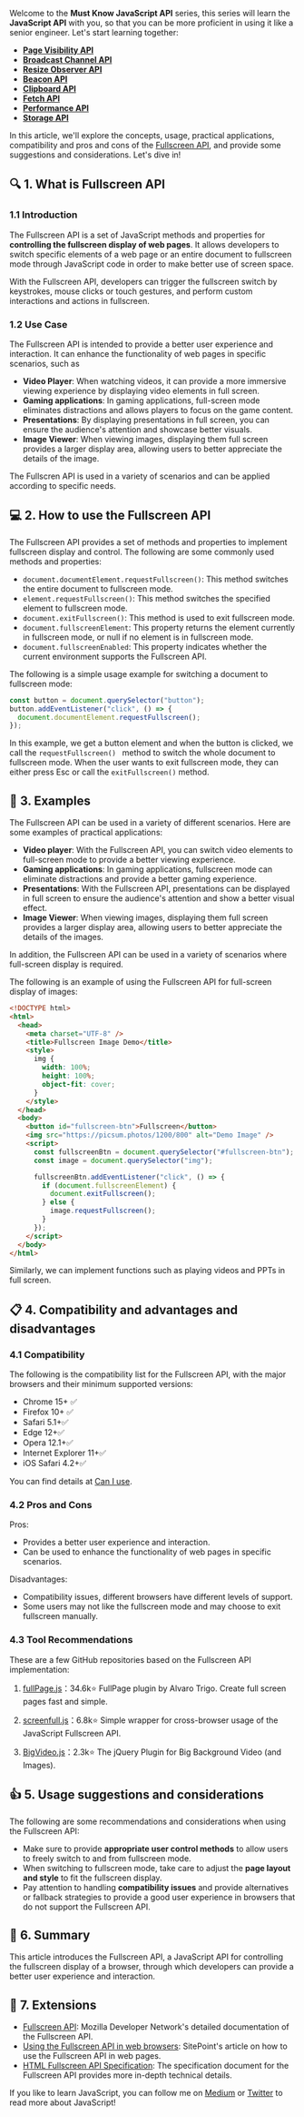 Welcome to the **Must Know JavaScript API** series, this series will learn the **JavaScript API** with you, so that you can be more proficient in using it like a senior engineer. Let's start learning together:

- [**Page Visibility API**](https://javascript.plainenglish.io/must-know-javascript-api-page-visibility-api-9f3e10439842)
- [**Broadcast Channel API**](https://javascript.plainenglish.io/must-know-javascript-api-broadcast-channel-api-f059860f9349)
- [**Resize Observer API**](https://javascript.plainenglish.io/must-know-javascript-api-resize-observer-api-9420aab1a74)
- [**Beacon API**](https://medium.com/javascript-in-plain-english/must-know-javascript-api-beacon-api-4abe0bee29ff)
- [**Clipboard API**](https://javascript.plainenglish.io/must-know-javascript-api-clipboard-api-22ac0861e27b)
- [**Fetch API**](https://javascript.plainenglish.io/must-know-javascript-api-fetch-api-11846c9a3b07)
- [**Performance API**](https://javascript.plainenglish.io/must-know-javascript-api-performance-api-85f7b8306b90)
- [**Storage API**](https://medium.com/javascript-in-plain-english/must-know-javascript-api-storage-api-2141f3066858)

In this article, we'll explore the concepts, usage, practical applications, compatibility and pros and cons of the [Fullscreen API](https://developer.mozilla.org/en-US/docs/Web/API/Fullscreen_API), and provide some suggestions and considerations. Let's dive in!

## 🔍 1. What is Fullscreen API

### 1.1 Introduction

The Fullscreen API is a set of JavaScript methods and properties for **controlling the fullscreen display of web pages**. It allows developers to switch specific elements of a web page or an entire document to fullscreen mode through JavaScript code in order to make better use of screen space.

With the Fullscreen API, developers can trigger the fullscreen switch by keystrokes, mouse clicks or touch gestures, and perform custom interactions and actions in fullscreen.

### 1.2 Use Case

The Fullscreen API is intended to provide a better user experience and interaction. It can enhance the functionality of web pages in specific scenarios, such as

- **Video Player**: When watching videos, it can provide a more immersive viewing experience by displaying video elements in full screen.
- **Gaming applications**: In gaming applications, full-screen mode eliminates distractions and allows players to focus on the game content.
- **Presentations**: By displaying presentations in full screen, you can ensure the audience's attention and showcase better visuals.
- **Image Viewer**: When viewing images, displaying them full screen provides a larger display area, allowing users to better appreciate the details of the image.

The Fullscren API is used in a variety of scenarios and can be applied according to specific needs.

## 💻 2. How to use the Fullscreen API

The Fullscreen API provides a set of methods and properties to implement fullscreen display and control. The following are some commonly used methods and properties:

- `document.documentElement.requestFullscreen()`: This method switches the entire document to fullscreen mode.
- `element.requestFullscreen()`: This method switches the specified element to fullscreen mode.
- `document.exitFullscreen()`: This method is used to exit fullscreen mode.
- `document.fullscreenElement`: This property returns the element currently in fullscreen mode, or null if no element is in fullscreen mode.
- `document.fullscreenEnabled`: This property indicates whether the current environment supports the Fullscreen API.

The following is a simple usage example for switching a document to fullscreen mode:

```javascript
const button = document.querySelector("button");
button.addEventListener("click", () => {
  document.documentElement.requestFullscreen();
});
```

In this example, we get a button element and when the button is clicked, we call the `requestFullscreen() ` method to switch the whole document to fullscreen mode. When the user wants to exit fullscreen mode, they can either press Esc or call the `exitFullscreen()` method.

## 🚀 3. Examples

The Fullscreen API can be used in a variety of different scenarios. Here are some examples of practical applications:

- **Video player**: With the Fullscreen API, you can switch video elements to full-screen mode to provide a better viewing experience.
- **Gaming applications**: In gaming applications, fullscreen mode can eliminate distractions and provide a better gaming experience.
- **Presentations**: With the Fullscreen API, presentations can be displayed in full screen to ensure the audience's attention and show a better visual effect.
- **Image Viewer**: When viewing images, displaying them full screen provides a larger display area, allowing users to better appreciate the details of the images.

In addition, the Fullscreen API can be used in a variety of scenarios where full-screen display is required.

The following is an example of using the Fullscreen API for full-screen display of images:

```html
<!DOCTYPE html>
<html>
  <head>
    <meta charset="UTF-8" />
    <title>Fullscreen Image Demo</title>
    <style>
      img {
        width: 100%;
        height: 100%;
        object-fit: cover;
      }
    </style>
  </head>
  <body>
    <button id="fullscreen-btn">Fullscreen</button>
    <img src="https://picsum.photos/1200/800" alt="Demo Image" />
    <script>
      const fullscreenBtn = document.querySelector("#fullscreen-btn");
      const image = document.querySelector("img");

      fullscreenBtn.addEventListener("click", () => {
        if (document.fullscreenElement) {
          document.exitFullscreen();
        } else {
          image.requestFullscreen();
        }
      });
    </script>
  </body>
</html>
```

Similarly, we can implement functions such as playing videos and PPTs in full screen.

## 📋 4. Compatibility and advantages and disadvantages

### 4.1 Compatibility

The following is the compatibility list for the Fullscreen API, with the major browsers and their minimum supported versions:

- Chrome 15+ ✅
- Firefox 10+ ✅
- Safari 5.1+✅
- Edge 12+✅
- Opera 12.1+✅
- Internet Explorer 11+✅
- iOS Safari 4.2+✅

You can find details at [Can I use](https://caniuse.com/?search=Fullscreen).

### 4.2 Pros and Cons

Pros:

- Provides a better user experience and interaction.
- Can be used to enhance the functionality of web pages in specific scenarios.

Disadvantages:

- Compatibility issues, different browsers have different levels of support.
- Some users may not like the fullscreen mode and may choose to exit fullscreen manually.

### 4.3 Tool Recommendations

These are a few GitHub repositories based on the Fullscreen API implementation:

1. [fullPage.js](https://github.com/alvarotrigo/fullPage.js)：34.6k⭐ FullPage plugin by Alvaro Trigo. Create full screen pages fast and simple.
2. [screenfull.js](https://github.com/sindresorhus/screenfull.js)：6.8k⭐ Simple wrapper for cross-browser usage of the JavaScript Fullscreen API.

3. [BigVideo.js](https://github.com/dfcb/BigVideo.js)：2.3k⭐ The jQuery Plugin for Big Background Video (and Images).

## 👍 5. Usage suggestions and considerations

The following are some recommendations and considerations when using the Fullscreen API:

- Make sure to provide **appropriate user control methods** to allow users to freely switch to and from fullscreen mode.
- When switching to fullscreen mode, take care to adjust the **page layout and style** to fit the fullscreen display.
- Pay attention to handling **compatibility issues** and provide alternatives or fallback strategies to provide a good user experience in browsers that do not support the Fullscreen API.

## 🍭 6. Summary

This article introduces the Fullscreen API, a JavaScript API for controlling the fullscreen display of a browser, through which developers can provide a better user experience and interaction.

## 🎯 7. Extensions

- [Fullscreen API](https://developer.mozilla.org/en-US/docs/Web/API/Fullscreen_API): Mozilla Developer Network's detailed documentation of the Fullscreen API.
- [Using the Fullscreen API in web browsers](https://www.sitepoint.com/use-html5-full-screen-api/): SitePoint's article on how to use the Fullscreen API in web pages.
- [HTML Fullscreen API Specification](https://fullscreen.spec.whatwg.org/): The specification document for the Fullscreen API provides more in-depth technical details.

If you like to learn JavaScript, you can follow me on [Medium](https://medium.com/@Chris1993) or [Twitter](https://twitter.com/Chris1993Coding) to read more about JavaScript!

